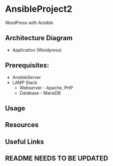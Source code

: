 # AnsibleProject2
WordPress with Ansible

## Architecture Diagram 
- Application (Wordpress)

## Prerequisites: 
- AnsibleServer
- LAMP Stack
    - Webserver - Apache, PHP
    - Database  - MariaDB

## Usage

## Resources

## Useful Links

## README NEEDS TO BE UPDATED